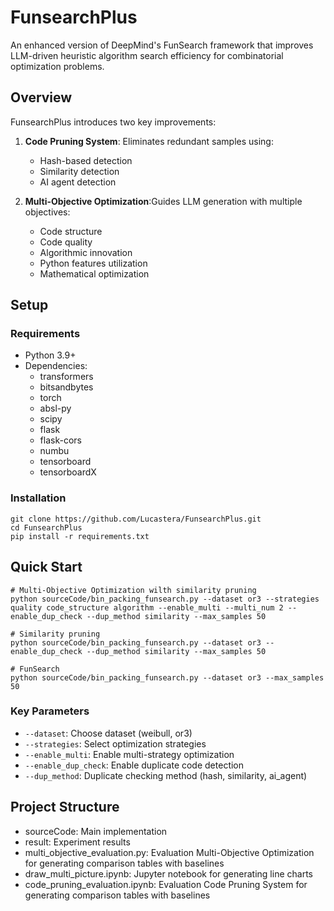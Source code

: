 # FunsearchPlus

An enhanced version of DeepMind's FunSearch framework that improves LLM-driven heuristic algorithm search efficiency for combinatorial optimization problems.

## Overview
FunsearchPlus introduces two key improvements:

1. <b>Code Pruning System</b>: Eliminates redundant samples using:
    + Hash-based detection
    + Similarity detection 
    + AI agent detection

2. <b>Multi-Objective Optimization</b>:Guides LLM generation with multiple objectives:
    + Code structure
    + Code quality
    + Algorithmic innovation
    + Python features utilization
    + Mathematical optimization

## Setup
### Requirements

- Python 3.9+
- Dependencies: 
    + transformers
    + bitsandbytes
    + torch
    + absl-py
    + scipy
    + flask 
    + flask-cors
    + numbu
    + tensorboard
    + tensorboardX

### Installation
```
git clone https://github.com/Lucastera/FunsearchPlus.git
cd FunsearchPlus
pip install -r requirements.txt
```

## Quick Start
```
# Multi-Objective Optimization wilth similarity pruning
python sourceCode/bin_packing_funsearch.py --dataset or3 --strategies quality code_structure algorithm --enable_multi --multi_num 2 --enable_dup_check --dup_method similarity --max_samples 50

# Similarity pruning
python sourceCode/bin_packing_funsearch.py --dataset or3 --enable_dup_check --dup_method similarity --max_samples 50

# FunSearch
python sourceCode/bin_packing_funsearch.py --dataset or3 --max_samples 50
```

### Key Parameters

- `--dataset`: Choose dataset (weibull, or3)
- `--strategies`: Select optimization strategies
- `--enable_multi`: Enable multi-strategy optimization
- `--enable_dup_check`: Enable duplicate code detection
- `--dup_method`: Duplicate checking method (hash, similarity, ai_agent)

## Project Structure

- sourceCode: Main implementation
- result: Experiment results
- multi_objective_evaluation.py: Evaluation Multi-Objective Optimization for generating comparison tables with baselines
- draw_multi_picture.ipynb: Jupyter notebook for generating line charts
- code_pruning_evaluation.ipynb: Evaluation Code Pruning System for generating comparison tables with baselines
